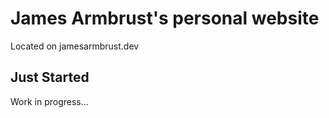 # James Armbrust's personal website

Located on jamesarmbrust.dev

## Just Started

Work in progress...

